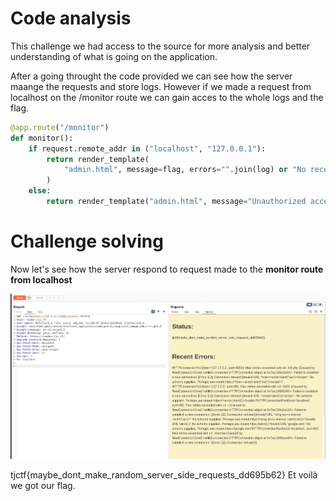 # Code analysis
This challenge we had access to the source for more analysis and better understanding of what is going on the application.

After a going throught the code provided we can see how the server maange the requests and store logs. However if we made a request from localhost on the /monitor route we can gain acces to the whole logs and the flag.

```python
@app.route("/monitor")
def monitor():
    if request.remote_addr in ("localhost", "127.0.0.1"):
        return render_template(
            "admin.html", message=flag, errors="".join(log) or "No recent errors"
        )
    else:
        return render_template("admin.html", message="Unauthorized access", errors="")

```
# Challenge solving
Now let's see how the server respond to request made to the **monitor route from localhost**

![alt text](solved.png)

tjctf{maybe_dont_make_random_server_side_requests_dd695b62}
Et voilà we got our flag. 

